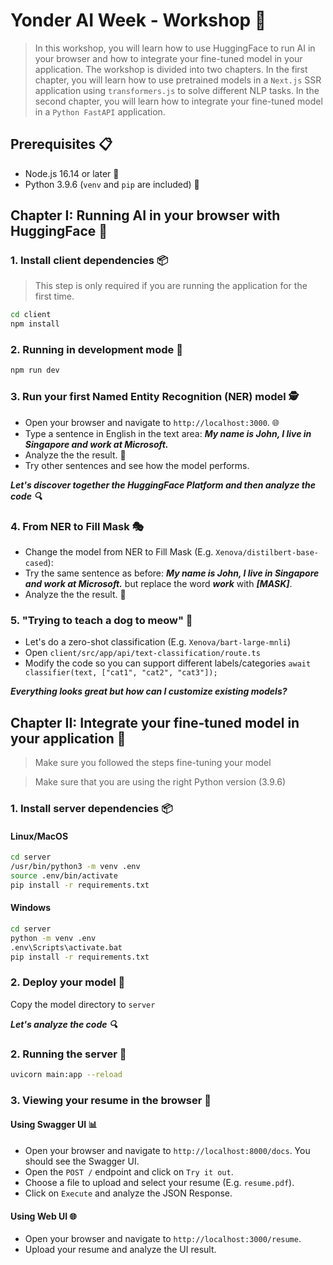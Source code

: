 # Yonder AI Week - Workshop 🤖

> In this workshop, you will learn how to use HuggingFace to run AI in your browser and how to integrate your fine-tuned model in your application. The workshop is divided into two chapters. In the first chapter, you will learn how to use pretrained models in a `Next.js` SSR application using `transformers.js` to solve different NLP tasks. In the second chapter, you will learn how to integrate your fine-tuned model in a `Python FastAPI` application.

## Prerequisites 📋

- Node.js 16.14 or later 📡
- Python 3.9.6 (`venv` and `pip` are included) 🐍

## Chapter I: Running AI in your browser with HuggingFace 🚀

### 1. Install client dependencies 📦

> This step is only required if you are running the application for the first time.

```bash
cd client
npm install
```

### 2. Running in development mode 🏃

```bash
npm run dev
```

### 3. Run your first Named Entity Recognition (NER) model 🕵️

- Open your browser and navigate to `http://localhost:3000`. 🌐
- Type a sentence in English in the text area: **_My name is John, I live in Singapore and work at Microsoft._**
- Analyze the the result. 👀
- Try other sentences and see how the model performs.

**_Let's discover together the HuggingFace Platform and then analyze the code 🔍_**

### 4. From NER to Fill Mask 🎭

- Change the model from NER to Fill Mask (E.g. `Xenova/distilbert-base-cased`):
- Try the same sentence as before: **_My name is John, I live in Singapore and work at Microsoft._** but replace the word **_work_** with **_[MASK]_**.
- Analyze the the result. 🧐

### 5. "Trying to teach a dog to meow" 🐶

- Let's do a zero-shot classification (E.g. `Xenova/bart-large-mnli`)
- Open `client/src/app/api/text-classification/route.ts`
- Modify the code so you can support different labels/categories `await classifier(text, ["cat1", "cat2", "cat3"]);`

**_Everything looks great but how can I customize existing models?_**

## Chapter II: Integrate your fine-tuned model in your application 📲

> Make sure you followed the steps fine-tuning your model

> Make sure that you are using the right Python version (3.9.6)

### 1. Install server dependencies 📦

#### Linux/MacOS

```bash
cd server
/usr/bin/python3 -m venv .env
source .env/bin/activate
pip install -r requirements.txt
```

#### Windows

```bash
cd server
python -m venv .env
.env\Scripts\activate.bat
pip install -r requirements.txt
```

### 2. Deploy your model 🚢

Copy the model directory to `server`

**_Let's analyze the code 🔍_**

### 2. Running the server 🏃

```bash
uvicorn main:app --reload
```

### 3. Viewing your resume in the browser 👀

#### Using Swagger UI 📊

- Open your browser and navigate to `http://localhost:8000/docs`. You should see the Swagger UI.
- Open the `POST /` endpoint and click on `Try it out`.
- Choose a file to upload and select your resume (E.g. `resume.pdf`).
- Click on `Execute` and analyze the JSON Response.

#### Using Web UI 🌐

- Open your browser and navigate to `http://localhost:3000/resume`.
- Upload your resume and analyze the UI result.
